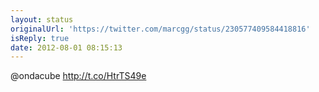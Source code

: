 ```yaml
---
layout: status
originalUrl: 'https://twitter.com/marcgg/status/230577409584418816'
isReply: true
date: 2012-08-01 08:15:13
---
```


@ondacube http://t.co/HtrTS49e
